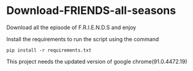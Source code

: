 # Download-FRIENDS-all-seasons
Download all the episode of F.R.I.E.N.D.S and enjoy

Install the requirements to run the script using the command

    pip install -r requirements.txt
 
 This project needs the updated version of google chrome(91.0.4472.19)
